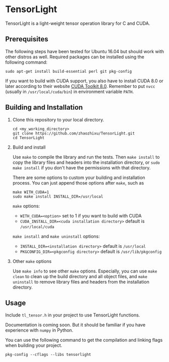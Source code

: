 # TensorLight
TensorLight is a light-weight tensor operation library for C and CUDA.

## Prerequisites
The following steps have been tested for Ubuntu 16.04 but should work with
other distros as well. 
Required packages can be installed using the following command:

```
sudo apt-get install build-essential perl git pkg-config
```

If you want to build with CUDA support, you also have to install CUDA 8.0
or later according to their website [CUDA Toolkit 8.0](https://developer.nvidia.com/cuda-80-ga2-download-archive).
Remember to put `nvcc` (usually in `/usr/local/cuda/bin`) in environment variable `PATH`.

## Building and Installation
1.  Clone this repository to your local directory.

    ```
    cd <my_working_directory>
    git clone https://github.com/zhaozhixu/TensorLight.git
    cd TensorLight
    ```

2.  Build and install

    Use `make` to compile the library and run the tests. Then `make install`
    to copy the library files and headers into the installation directory,
    or `sudo make install` if you don't have the permissions with that directory.
    
    There are some options to custom your building and installation process.
    You can just append those options after `make`, such as
    
    ```
    make WITH_CUDA=1
    sudo make install INSTALL_DIR=/usr/local
    ```
 
    `make` options:
    * `WITH_CUDA=<option>` set to 1 if you want to build with CUDA
    * `CUDA_INSTALL_DIR=<cuda installation directory>` default is `/usr/local/cuda`
    
    `make install` and `make uninstall` options:
    * `INSTALL_DIR=<installation directory>` default is `/usr/local`
    * `PKGCONFIG_DIR=<pkgconfig directory>` default is `/usr/lib/pkgconfig`

3.  Other `make` options

    Use `make info` to see other `make` options.
    Especially, you can use `make clean` to clean up the build directory and all
    object files, and `make uninstall` to remove library files and headers from
    the installation directory.

## Usage
Include `tl_tensor.h` in your project to use TensorLight functions.

Documentation is coming soon. But it should be familiar if you have experience
with `numpy` in Python.

You can use the following command to get the compilation and linking flags when
building your project.

```
pkg-config --cflags --libs tensorlight
```
